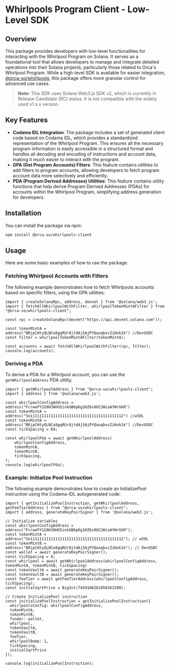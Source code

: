 # Whirlpools Program Client - Low-Level SDK

## Overview
This package provides developers with low-level functionalities for interacting with the Whirlpool Program on Solana. It serves as a foundational tool that allows developers to manage and integrate detailed operations into their Solana projects, particularly those related to Orca's Whirlpool Program. While a high-level SDK is available for easier integration, [@orca-so/whirlpools](https://www.npmjs.com/package/@orca-so/whirlpools), this package offers more granular control for advanced use cases.

> **Note:** This SDK uses Solana Web3.js SDK v2, which is currently in Release Candidate (RC) status. It is not compatible with the widely used v1.x.x version.

## Key Features
- **Codama IDL Integration**: The package includes a set of generated client code based on Codama IDL, which provides a standardized representation of the Whirlpool Program. This ensures all the necessary program information is easily accessible in a structured format and handles all decoding and encoding of instructions and account data, making it much easier to interact with the program.
- **GPA (Get Program Accounts) Filters**: This feature contains utilities to add filters to program accounts, allowing developers to fetch program account data more selectively and efficiently.
- **PDA (Program Derived Addresses) Utilities**: This feature contains utility functions that help derive Program Derived Addresses (PDAs) for accounts within the Whirlpool Program, simplifying address generation for developers.

## Installation
You can install the package via npm:

```bash
npm install @orca-so/whirlpools-client
```

## Usage
Here are some basic examples of how to use the package.

### Fetching Whirlpool Accounts with Filters
The following example demonstrates how to fetch Whirlpools accounts based on specific filters, using the GPA utilities:

```tsx
import { createSolanaRpc, address, devnet } from '@solana/web3.js';
import { fetchAllWhirlpoolWithFilter, whirlpoolTokenMintAFilter } from "@orca-so/whirlpools-client";

const rpc = createSolanaRpc(devnet("https://api.devnet.solana.com"));

const tokenMintA = address("BRjpCHtyQLNCo8gqRUr8jtdAj5AjPYQaoqbvcZiHok1k") //DevUSDC
const filter = whirlpoolTokenMintAFilter(tokenMintA);

const accounts = await fetchAllWhirlpoolWithFilter(rpc, filter);
console.log(accounts);
```

### Deriving a PDA
To derive a PDA for a Whirlpool account, you can use the `getWhirlpoolAddress` PDA utility.
```tsx
import { getWhirlpoolAddress } from "@orca-so/whirlpools-client";
import { address } from '@solana/web3.js';

const whirlpoolConfigAddress = address("FcrweFY1G9HJAHG5inkGB6pKg1HZ6x9UC2WioAfWrGkR")
const tokenMintA = address("So11111111111111111111111111111111111111112") //wSOL
const tokenMintB = address("BRjpCHtyQLNCo8gqRUr8jtdAj5AjPYQaoqbvcZiHok1k") //DevUSDC
const tickSpacing = 64;

const whirlpoolPda = await getWhirlpoolAddress(
    whirlpoolConfigAddress,
    tokenMintA,
    tokenMintB,
    tickSpacing,
);
console.log(whirlpoolPda);
```

### Example: Initialize Pool Instruction
The following example demonstrates how to create an InitializePool instruction using the Codama-IDL autogenerated code:

```tsx
import { getInitializePoolInstruction, getWhirlpoolAddress, getFeeTierAddress } from "@orca-so/whirlpools-client";
import { address, generateKeyPairSigner } from '@solana/web3.js';

// Initialize variables
const whirlpoolConfigAddress = address("FcrweFY1G9HJAHG5inkGB6pKg1HZ6x9UC2WioAfWrGkR");
const tokenMintA = address("So11111111111111111111111111111111111111112"); // wSOL
const tokenMintB = address("BRjpCHtyQLNCo8gqRUr8jtdAj5AjPYQaoqbvcZiHok1k"); // DevUSDC
const wallet = await generateKeyPairSigner();
const tickSpacing = 8;
const whirlpool = await getWhirlpoolAddress(whirlpoolConfigAddress, tokenMintA, tokenMintB, tickSpacing)
const tokenVaultA = await generateKeyPairSigner();
const tokenVaultB = await generateKeyPairSigner();
const feeTier = await getFeeTierAddress(whirlpoolConfigAddress, tickSpacing);
const initialSqrtPrice = BigInt(7459106261056563200);

// Create InitializePool instruction
const initializePoolInstruction = getInitializePoolInstruction({
  whirlpoolsConfig: whirlpoolConfigAddress,
  tokenMintA,
  tokenMintB,
  funder: wallet,
  whirlpool, 
  tokenVaultA,
  tokenVaultB,
  feeTier,
  whirlpoolBump: 1,
  tickSpacing,
  initialSqrtPrice
});

console.log(initializePoolInstruction);
```